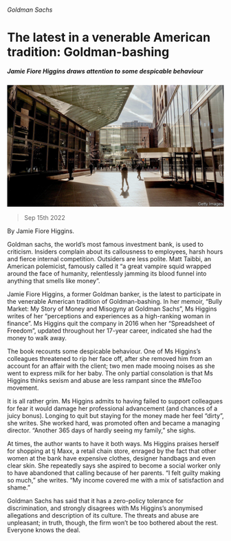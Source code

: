 ###### Goldman Sachs

# The latest in a venerable American tradition: Goldman-bashing 

##### Jamie Fiore Higgins draws attention to some despicable behaviour 

![image](images/20220917_FNP505.jpg) 

> Sep 15th 2022 

 By Jamie Fiore Higgins. 

Goldman sachs, the world’s most famous investment bank, is used to criticism. Insiders complain about its callousness to employees, harsh hours and fierce internal competition. Outsiders are less polite. Matt Taibbi, an American polemicist, famously called it “a great vampire squid wrapped around the face of humanity, relentlessly jamming its blood funnel into anything that smells like money”.

Jamie Fiore Higgins, a former Goldman banker, is the latest to participate in the venerable American tradition of Goldman-bashing. In her memoir, “Bully Market: My Story of Money and Misogyny at Goldman Sachs”, Ms Higgins writes of her “perceptions and experiences as a high-ranking woman in finance”. Ms Higgins quit the company in 2016 when her “Spreadsheet of Freedom”, updated throughout her 17-year career, indicated she had the money to walk away. 

The book recounts some despicable behaviour. One of Ms Higgins’s colleagues threatened to rip her face off, after she removed him from an account for an affair with the client; two men made mooing noises as she went to express milk for her baby. The only partial consolation is that Ms Higgins thinks sexism and abuse are less rampant since the #MeToo movement.

It is all rather grim. Ms Higgins admits to having failed to support colleagues for fear it would damage her professional advancement (and chances of a juicy bonus). Longing to quit but staying for the money made her feel “dirty”, she writes. She worked hard, was promoted often and became a managing director. “Another 365 days of hardly seeing my family,” she sighs. 

At times, the author wants to have it both ways. Ms Higgins praises herself for shopping at tj Maxx, a retail chain store, enraged by the fact that other women at the bank have expensive clothes, designer handbags and even clear skin. She repeatedly says she aspired to become a social worker only to have abandoned that calling because of her parents. “I felt guilty making so much,” she writes. “My income covered me with a mix of satisfaction and shame.”

Goldman Sachs has said that it has a zero-policy tolerance for discrimination, and strongly disagrees with Ms Higgins’s anonymised allegations and description of its culture. The threats and abuse are unpleasant; in truth, though, the firm won’t be too bothered about the rest. Everyone knows the deal.


